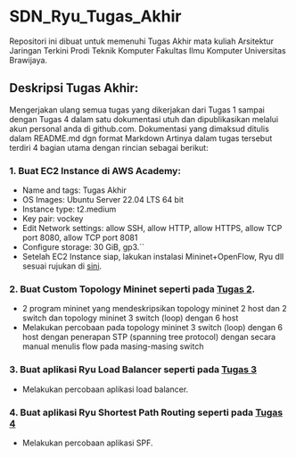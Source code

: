 # SDN_Ryu_Tugas_Akhir

Repositori ini dibuat untuk memenuhi Tugas Akhir mata kuliah Arsitektur Jaringan Terkini Prodi Teknik Komputer Fakultas Ilmu Komputer Universitas Brawijaya.

## Deskripsi Tugas Akhir: 
Mengerjakan ulang semua tugas yang dikerjakan dari Tugas 1 sampai dengan Tugas 4 dalam satu dokumentasi utuh dan dipublikasikan melalui akun personal anda di github.com. Dokumentasi yang dimaksud ditulis dalam README.md dgn format Markdown
Artinya dalam tugas tersebut terdiri 4 bagian utama dengan rincian sebagai berikut:

### 1. Buat EC2 Instance di AWS Academy:

- Name and tags: Tugas Akhir
- OS Images: Ubuntu Server 22.04 LTS 64 bit
- Instance type: t2.medium
- Key pair: vockey
- Edit Network settings: allow SSH, allow HTTP, allow HTTPS, allow TCP port 8080, allow TCP port 8081
- Configure storage: 30 GiB, gp3.``
- Setelah EC2 Instance siap, lakukan instalasi Mininet+OpenFlow, Ryu dll sesuai rujukan di [sini](https://awsacademy.instructure.com/courses/15355/discussion_topics/32566).

### 2. Buat Custom Topology Mininet seperti pada [Tugas 2](https://drive.google.com/file/d/1P5X1yZ7M3bwaLmV8N0KNivZilSDYwJvJ/view).
- 2 program mininet yang mendeskripsikan topology mininet 2 host dan 2 switch dan topology mininet 3 switch (loop) dengan 6 host
- Melakukan percobaan pada topology mininet 3 switch (loop) dengan 6 host dengan penerapan STP (spanning tree protocol) dengan secara manual menulis flow pada masing-masing switch
### 3. Buat aplikasi Ryu Load Balancer seperti pada [Tugas 3](https://github.com/abazh/learn_sdn/tree/main/LB)
- Melakukan percobaan aplikasi load balancer.
### 4. Buat aplikasi Ryu  Shortest Path Routing seperti pada [Tugas 4](https://github.com/abazh/learn_sdn/tree/main/SPF)
- Melakukan percobaan aplikasi SPF.

